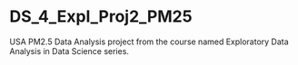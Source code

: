 # DS_4_Expl_Proj2_PM25
USA PM2.5 Data Analysis project from the course named Exploratory Data Analysis in Data Science series.
